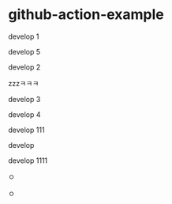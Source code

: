 # github-action-example


develop 1

develop 5

develop 2

zzzㅋㅋㅋ

develop 3

develop 4 

develop 111

develop

develop 1111

ㅇ

ㅇ
